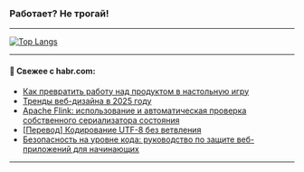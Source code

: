 ### Работает? Не трогай!

---
<!--
#### 🛠️ Technical stack:

![Java](https://img.shields.io/badge/Java-informational?logo=Oracle&style=flat&logoColor=white&color=FF4500)
![Kotlin](https://img.shields.io/badge/Kotlin-informational?logo=Kotlin&style=flat&logoColor=white&color=774D97)
![TS](https://img.shields.io/badge/TypeScript-informational?logo=typeScript&style=flat&logoColor=black&color=017acc)
![Python](https://img.shields.io/badge/Python-informational?logo=Python&style=flat&logoColor=black&color=ffdd54) <br>
![Spring](https://img.shields.io/badge/Spring-informational?logo=Spring&style=flat&logoColor=white&color=6DB33F) 
![SpringBoot](https://img.shields.io/badge/SpringBoot-informational?logo=SpringBoot&style=flat&logoColor=white&color=6DB33F)
![Nest](https://img.shields.io/badge/NestJS-informational?logo=NestJS&style=flat&logoColor=white&color=E0234E) 
![NodeJS](https://img.shields.io/badge/NodeJS-informational?logo=node.js&style=flat&logoColor=white&color=70A760)<br>
![PostgreSQL](https://img.shields.io/badge/PostgreSQL-informational?logo=PostgreSQL&style=flat&logoColor=white&color=DAA520)
![MongoDB](https://img.shields.io/badge/MongoDB-informational?logo=MongoDB&style=flat&logoColor=white&color=870000)
![Apache](https://img.shields.io/badge/Apache-informational?logo=apache&style=flat&logoColor=white&color=f74e28)

___ 
-->

<!--- #### 🛠️ : --->

[![Top Langs](https://github-readme-stats-82jvfl3w3-advtsettinggmailcoms-projects.vercel.app/api/top-langs/?username=zloylis&langs_count=10&hide_title=true&title_color=e6edf3&size_weight=0.5&count_weight=0.5&layout=compact&hide_progress=true&hide_border=true&theme=dracula)](https://github.com/zloylis)

<!---


####  :octocat:&nbsp;&nbsp; Статистика:

![GitHub stats](https://github-readme-stats-u2qms2cxw-advtsettinggmailcoms-projects.vercel.app/api?username=zloylis&show_icons=true&hide_border=true&theme=dracula&title_color=e6edf3&include_all_commits=true&count_private=true&hide_rank=false&hide_title=true&rank_icon=github)
-->
---

#### 💬 Свежее с habr.com:

<!-- BLOG-POST-LIST:START -->
- [Как превратить работу над продуктом в настольную игру](https://habr.com/ru/companies/avito/articles/877956/?utm_source=habrahabr&utm_medium=rss&utm_campaign=877956)
- [Тренды веб-дизайна в 2025 году](https://habr.com/ru/companies/kokocgroup/articles/878028/?utm_source=habrahabr&utm_medium=rss&utm_campaign=878028)
- [Apache Flink: использование и автоматическая проверка собственного сериализатора состояния](https://habr.com/ru/companies/ru_mts/articles/878070/?utm_source=habrahabr&utm_medium=rss&utm_campaign=878070)
- [[Перевод] Кодирование UTF-8 без ветвления](https://habr.com/ru/companies/mkb/articles/878068/?utm_source=habrahabr&utm_medium=rss&utm_campaign=878068)
- [Безопасность на уровне кода: руководство по защите веб-приложений для начинающих](https://habr.com/ru/companies/spaceweb/articles/878066/?utm_source=habrahabr&utm_medium=rss&utm_campaign=878066)
<!-- BLOG-POST-LIST:END -->

---
